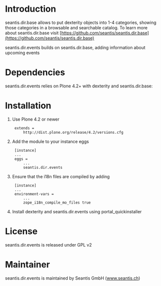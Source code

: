 # Introduction

seantis.dir.base allows to put dexterity objects into 1-4 categories, showing those categories in a browsable and searchable catalog.
To learn more about seantis.dir.base visit [https://github.com/seantis/seantis.dir.base](https://github.com/seantis/seantis.dir.base)

seantis.dir.events builds on seantis.dir.base, adding information about upcoming events

# Dependencies

seantis.dir.events relies on Plone 4.2+ with dexterity and seantis.dir.base:

# Installation

1. Use Plone 4.2 or newer

        extends =
            http://dist.plone.org/release/4.2/versions.cfg

2. Add the module to your instance eggs

        [instance]
        ...
        eggs =
            ...
            seantis.dir.events


3. Ensure that the i18n files are compiled by adding

        [instance]
        ...
        environment-vars = 
            ...
            zope_i18n_compile_mo_files true

4. Install dexterity and seantis.dir.events using portal_quickinstaller

# License

seantis.dir.events is released under GPL v2

# Maintainer

seantis.dir.events is maintained by Seantis GmbH (www.seantis.ch)
